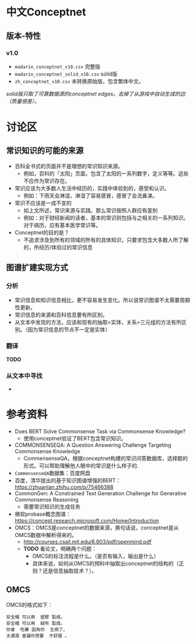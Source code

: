 # 中文Conceptnet

## 版本-特性

### v1.0

- `madarin_conceptnet_v10.csv` 完整版
- `madarin_conceptnet_solid_v10.csv` solid版
- `zh_conceptnet_v10.csv` 未转换原始版，包含繁体中文。

*solid版只取了可靠数据源的conceptnet edges。去掉了从游戏中自动生成的边（质量很差）。*

# 讨论区

## 常识知识的可能的来源

- 百科全书式的页面并不是理想的常识知识来源。
  - 例如，百科的「太阳」页面，包含了太阳的一系列数字，定义等等。这些不应作为常识存在。
- 常识应该为大多数人生活中经历的，实践中体验到的，感受和认识。
  - 例如：下雨天会淋湿，淋湿了容易感冒，感冒了会流鼻涕。
- 常识不应该是一成不变的
  - 如上文所述，常识来源与实践。那么常识按照人群应有差别
  - 例如：对于财经新闻的读者，基本的常识则包括与之相关的一系列知识。对于病历，应有基本医学常识等。
- Conceptnet的目的是？
  - 不追求涉及到所有的领域的所有的具体知识，只要求包含大多数人所了解的，所经历/体验过的常识信息

## 图谱扩建实现方式

### 分析

- 常识信息和知识信息相比，更不容易发生变化。所以说常识图谱不太需要周期性更新。
- 常识信息的来源和百科信息要有所区别。
- 从文本中发现的方法，应该和现有的抽取<实体，关系>三元组的方法有所区别。（因为常识信息的节点不一定是实体）

### 翻译

**TODO**

### 从文本中寻找

- 

# 参考资料

- Does BERT Solve Commonsense Task via Commonsense Knowledge?
  - 使用conceptnet验证了BERT包含常识知识。
- COMMONSENSEQA: A Question Answering Challenge Targeting Commonsense Knowledge
  - CommensenseQA，根据conceptnet构建的常识问答数据库，选择题的形式。可以帮助理解他人眼中的常识是什么样子的.
- `CommensenseQA`数据集：百度网盘
- 百度，清华提出的基于知识图谱增强的BERT：https://zhuanlan.zhihu.com/p/75466388
- CommonGen: A Constrained Text Generation Challenge for Generative Commonsense Reasoning
  - 需要常识知识的生成任务
- 微软probase概念图谱：https://concept.research.microsoft.com/Home/Introduction
- OMCS：OMCS是conceptnet的数据来源，换句话说，conceptnet是从OMCS数据中解析得来的。
  - http://courses.csail.mit.edu/6.803/pdf/openmind.pdf
  - **TODO** 看论文，明确两个问题：
    - OMCS的标注流程是什么。（是否有输入，输出是什么）
    - 具体来说，如何从OMCS的预料中抽取出conceptnet的结构的（正则？还是信息抽取技术？）。


## OMCS

OMCS的格式如下：

```
安全帽 可以用  塑膠 製成。
安全帽 可以用  絨布 製成。
你會  吃藥 因為你  生病了。
太潮濕 會讓你想要  不舒服 。
```